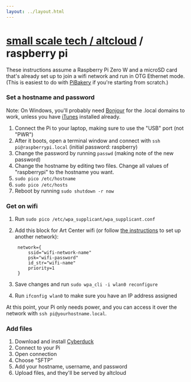 ```yaml
---
layout: ../layout.html
---
```


# [small scale tech / altcloud](../) / raspberry pi

These instructions assume a Raspberry Pi Zero W and a microSD card that's already set up to join a wifi network and run in OTG Ethernet mode. (This is easiest to do with [PiBakery](pibakery.org) if you're starting from scratch.)

### Set a hostname and password

Note: On Windows, you'll probably need [Bonjour](/Bonjour64.msi) for the .local domains to work, unless you have [iTunes](https://www.apple.com/lae/itunes/download/) installed already.

1. Connect the Pi to your laptop, making sure to use the "USB" port (not "PWR")
1. After it boots, open a terminal window and connect with `ssh pi@raspberrypi.local` (initial password: raspberry)
1. Change the password by running `passwd` (making note of the new password)
1. Change the hostname by editing two files. Change all values of "raspberrypi" to the hostname you want.
  1. `sudo pico /etc/hostname`
  1. `sudo pico /etc/hosts`
1. Reboot by running `sudo shutdown -r now`

### Get on wifi

1. Run `sudo pico /etc/wpa_supplicant/wpa_supplicant.conf`
1. Add this block for Art Center wifi (or follow [the instructions](https://www.raspberrypi.org/documentation/configuration/wireless/wireless-cli.md) to set up another network):

        network={
            ssid="wifi-network-name"
            psk="wifi-password"
            id_str="wifi-name"
            priority=1
        }

1. Save changes and run `sudo wpa_cli -i wlan0 reconfigure`
1. Run `ifconfig wlan0` to make sure you have an IP address assigned

At this point, your Pi only needs power, and you can access it over the network with `ssh pi@yourhostname.local`.

<!-- ### Free standing

1. Join the "smallscale" wifi network (password: ursulafranklin) on your laptop
1. Run `ssh pi@newhostname.local` (use new password) from your laptop (at this point, the Pi just needs to be powered)
1. Make an index file with `pico index.html` and type some stuff in it. Save and exit.
1. Run `altcloud`, and wait for some terminal output
1. Open `http://yourhostname.local:3000` on your laptop -->

### Add files

1. Download and install [Cyberduck](https://cyberduck.io)
1. Connect to your Pi
  1. Open connection
  1. Choose "SFTP"
  1. Add your hostname, username, and password
1. Upload files, and they'll be served by altcloud
